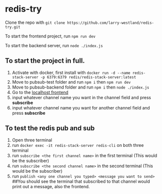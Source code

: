 # redis-try

Clone the repo with `git clone https://github.com/larry-westland/redis-try.git`

To start the frontend project, run `npm run dev`

To start the backend server, run `node ./index.js`

## To start the project in full.
1. Activate with docker, first install with `docker run -d --name redis-stack-server -p 6379:6379 redis/redis-stack-server:latest`
2. Move to pubsub-test folder and run `npm i` then `npm run dev`
3. Move to pubsub-backend folder and run `npm i` then `node ./index.js`
4. Go to the [localhost frontend](http://localhost:5173/)
5. input whatever channel name you want in the channel field and press **subscribe**
6. input whatever channel name you want for another channel field and press **subscribe**

## To test the redis pub and sub
1. Open three terminal
2. run `docker exec -it redis-stack-server redis-cli` on both three terminal
3. run `subscribe <the first channel name>` in the first terminal (This would be the subscriber)
4. run `subscribe <the second channel name>` in the second terminal (This would be the subscriber)
5. run `publish <any one channel you typed> <message you want to send>`
##You should see the terminal that subscribed to that channel would print out a message, also the frontend.
